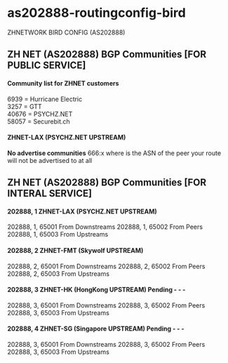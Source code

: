 # as202888-routingconfig-bird
ZHNETWORK BIRD CONFIG (AS202888)

## ZH NET (AS202888) BGP Communities [FOR PUBLIC SERVICE]
#### Community list for ZHNET customers
6939  = Hurricane Electric  
3257  = GTT  
40676 = PSYCHZ.NET  
58057 = Securebit.ch  
#### ZHNET-LAX (PSYCHZ.NET UPSTREAM)
<strong>No advertise communities</strong>
666:x where is the ASN of the peer your route will not be advertised to at all 

## ZH NET (AS202888) BGP Communities [FOR INTERAL SERVICE]

#### 202888, 1 ZHNET-LAX (PSYCHZ.NET UPSTREAM)
202888, 1, 65001 From Downstreams
202888, 1, 65002 From Peers
202888, 1, 65003 From Upstreams

#### 202888, 2 ZHNET-FMT (Skywolf UPSTREAM)
202888, 2, 65001 From Downstreams
202888, 2, 65002 From Peers
202888, 2, 65003 From Upstreams

#### 202888, 3 ZHNET-HK (HongKong UPSTREAM) Pending - - - 
202888, 3, 65001 From Downstreams
202888, 3, 65002 From Peers
202888, 3, 65003 From Upstreams

#### 202888, 4 ZHNET-SG (Singapore UPSTREAM) Pending - - - 
202888, 3, 65001 From Downstreams
202888, 3, 65002 From Peers
202888, 3, 65003 From Upstreams


